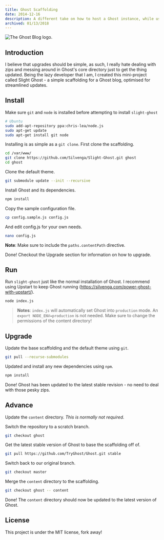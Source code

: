 ```yaml
---
title: Ghost Scaffolding
date: 2014-12-16
description: A different take on how to host a Ghost instance, while using NPM as an upgrade manager.
archived: 01/13/2018
---
```


![The Ghost Blog logo.](/posts/archive/content/images/2014/12/ghost_logo-2.jpg)

## Introduction

I believe that upgrades should be simple, as such, I really hate dealing with zips and messing around in Ghost's core directory just to get the thing updated. Being the lazy developer that I am, I created this mini-project called Slight Ghost - a simple scaffolding for a Ghost blog, optimised for streamlined updates.

## Install

Make sure `git` and `node` is installed before attempting to install `slight-ghost`
```bash
# Ubuntu
sudo add-apt-repository ppa:chris-lea/node.js
sudo apt-get update
sudo apt-get install git node
```

Installing is as simple as a `git clone`. First clone the scaffolding.
```bash
cd /var/www/
git clone https://github.com/Silvenga/Slight-Ghost.git ghost
cd ghost
```

Clone the default theme.
```bash
git submodule update --init --recursive
```

Install Ghost and its dependencies.
```bash
npm install
```

Copy the sample configuration file.
```bash
cp config.sample.js config.js
```

And edit config.js for your own needs.
```bash
nano config.js
```

**Note**: Make sure to include the `paths.contentPath` directive.

Done! Checkout the Upgrade section for information on how to upgrade.

## Run

Run `slight-ghost` just like the normal installation of Ghost. I recommend using Upstart to keep Ghost running (https://silvenga.com/power-ghost-with-upstart/).
```bash
node index.js
```

>**Notes**:
> `index.js` will automatically set Ghost into `production` mode. An `export NODE_ENV=production` is not needed.
> Make sure to change the permissions of the content directory!

## Upgrade

Update the base scaffolding and the default theme using `git`.
```bash
git pull --recurse-submodules
```

Updated and install any new dependencies using `npm`.
```bash
npm install
```
Done! Ghost has been updated to the latest stable revision - no need to deal with those pesky zips.

## Advance

Update the `content` directory.  *This is normally not required.*

Switch the repository to a scratch branch.
```bash
git checkout ghost
```

Get the latest stable version of Ghost to base the scaffolding off of.
```bash
git pull https://github.com/TryGhost/Ghost.git stable
```

Switch back to our original branch.
```bash
git checkout master
```

Merge the `content` directory to the scaffolding.
```bash
git checkout ghost -- content
```
Done! The `content` directory should now be updated to the latest version of Ghost.

## License

This project is under the MIT license, fork away!
